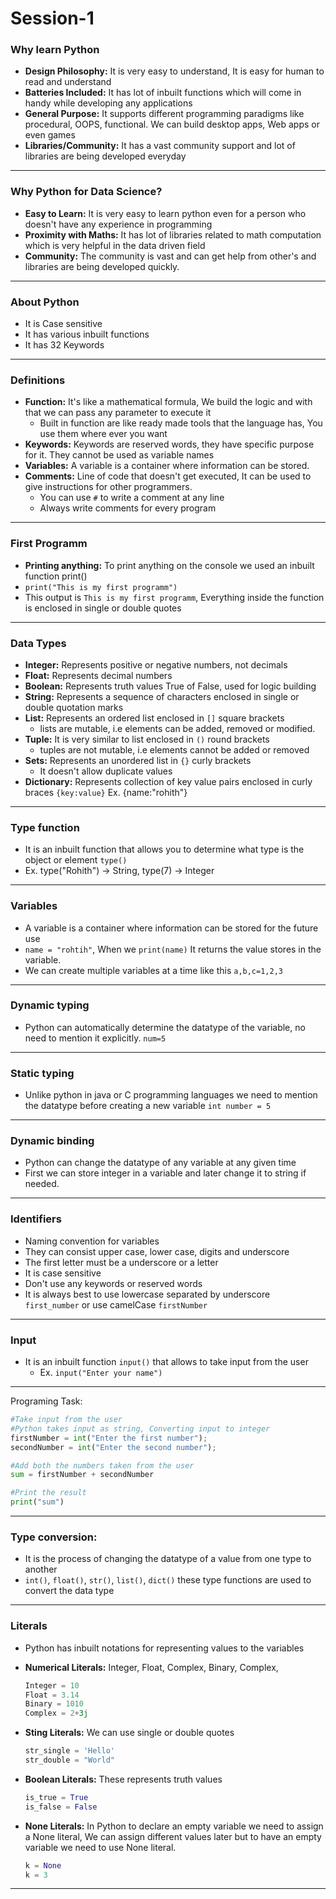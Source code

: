 # Session-1

### Why learn Python

- **Design Philosophy:** It is very easy to understand, It is easy for human to read and understand
- **Batteries Included:** It has lot of inbuilt functions which will come in handy while developing any applications
- **General Purpose:** It supports different programming paradigms like procedural, OOPS, functional. We can build desktop apps, Web apps or even games
- **Libraries/Community:** It has a vast community support and lot of libraries are being developed everyday

---

### Why Python for Data Science?

- **Easy to Learn:** It is very easy to learn python even for a person who doesn't have any experience in programming
- **Proximity with Maths:** It has lot of libraries related to math computation which is very helpful in the data driven field
- **Community:** The community is vast and can get help from other's and libraries are being developed quickly.

---

### About Python

- It is Case sensitive
- It has various inbuilt functions
- It has 32 Keywords

---

### Definitions

- **Function:** It's like a mathematical formula, We build the logic and with that we can pass any parameter to execute it
    - Built in function are like ready made tools that the language has, You use them where ever you want
- **Keywords:** Keywords are reserved words, they have specific purpose for it. They cannot be used as variable names
- **Variables:** A variable is a container where information can be stored.
- **Comments:** Line of code that doesn't get executed, It can be used to give instructions for other programmers.
    - You can use `#` to write a comment at any line
    - Always write comments for every program

---

### First Programm

- **Printing anything:** To print anything on the console we used an inbuilt function print()
- `print("This is my first programm")`
- This output is `This is my first programm`, Everything inside the function is enclosed in single or double quotes

---

### Data Types

- **Integer:** Represents positive or negative numbers, not decimals
- **Float:** Represents decimal numbers
- **Boolean:** Represents truth values True of False, used for logic building
- **String:** Represents a sequence of characters enclosed in single or double quotation marks
- **List:** Represents an ordered list enclosed in `[]` square brackets
    - lists are mutable, i.e elements can be added, removed or modified.
- **Tuple:** It is very similar to list enclosed in `()` round brackets
    - tuples are not mutable, i.e elements cannot be added or removed
- **Sets:** Represents an unordered list in `{}` curly brackets
    - It doesn't allow duplicate values
- **Dictionary:** Represents collection of key value pairs enclosed in curly braces `{key:value}` Ex. {name:"rohith"}

---

### Type function

- It is an inbuilt function that allows you to determine what type is the object or element `type()`
- Ex. type("Rohith") -> String, type(7) -> Integer

---

### Variables

- A variable is a container where information can be stored for the future use
- `name = "rohtih"`, When we `print(name)` It returns the value stores in the variable.
- We can create multiple variables at a time like this `a,b,c=1,2,3`

---

### Dynamic typing

- Python can automatically determine the datatype of the variable, no need to mention it explicitly. `num=5`

---

### Static typing

- Unlike python in java or C programming languages we need to mention the datatype before creating a new variable `int number = 5`

---

### Dynamic binding

- Python can change the datatype of any variable at any given time
- First we can store integer in a variable and later change it to string if needed.

---

### Identifiers

- Naming convention for variables
- They can consist upper case, lower case, digits and underscore
- The first letter must be a underscore or a letter
- It is case sensitive
- Don't use any keywords or reserved words
- It is always best to use lowercase separated by underscore `first_number` or use camelCase `firstNumber`

---

### Input

- It is an inbuilt function `input()` that allows to take input from the user
    - Ex. `input("Enter your name")`

---

Programing Task:

```python
#Take input from the user
#Python takes input as string, Converting input to integer
firstNumber = int("Enter the first number");
secondNumber = int("Enter the second number");

#Add both the numbers taken from the user
sum = firstNumber + secondNumber

#Print the result
print("sum")
```

---

### Type conversion:

- It is the process of changing the datatype of a value from one type to another
- `int()`, `float()`, `str()`, `list()`, `dict()` these type functions are used to convert the data type

---

### Literals

- Python has inbuilt notations for representing values to the variables
- ****************************************Numerical Literals:**************************************** Integer, Float, Complex, Binary, Complex,
    
    ```python
    Integer = 10
    Float = 3.14
    Binary = 1010
    Complex = 2+3j
    ```
    
- **Sting Literals:** We can use single or double quotes
    
    ```python
    str_single = 'Hello'  
    str_double = "World"
    ```
    
- **Boolean Literals:** These represents truth values
    
    ```python
    is_true = True
    is_false = False
    ```
    
- **********************None Literals:********************** In Python to declare an empty variable we need to assign a None literal, We can assign different values later but to have an empty variable we need to use None literal.
    
    ```python
    k = None
    k = 3
    ```
    

---
